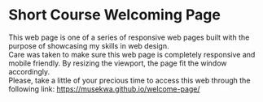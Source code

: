 # Short Course Welcoming Page

This web page is one of a series of responsive web pages built with the purpose of showcasing my skills in web design. <br>Care was taken to make sure this web page is completely responsive and mobile friendly. By resizing the viewport, the page fit the window accordingly. <br>Please, take a little of your precious time to access this web through the following link:  https://musekwa.github.io/welcome-page/


